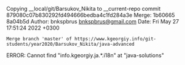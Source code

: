 Copying __local/git/Barsukov_Nikita to __current-repo
commit 879080c07b830292fd494666bedba4c1fd284a3e
Merge: 1b60665 8a04b5d
Author: bnkspbrus <bnkspbrus@gmail.com>
Date:   Fri May 27 17:51:24 2022 +0300

    Merge branch 'master' of https://www.kgeorgiy.info/git-students/year2020/Barsukov_Nikita/java-advanced
ERROR: Cannot find "info.kgeorgiy.ja.*.i18n" at "java-solutions"
